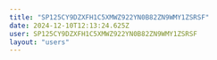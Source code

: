 ```yaml
---
title: "SP125CY9DZXFH1C5XMWZ922YN0B82ZN9WMY1ZSRSF"
date: 2024-12-10T12:13:24.625Z
user: SP125CY9DZXFH1C5XMWZ922YN0B82ZN9WMY1ZSRSF
layout: "users"
---
```

    